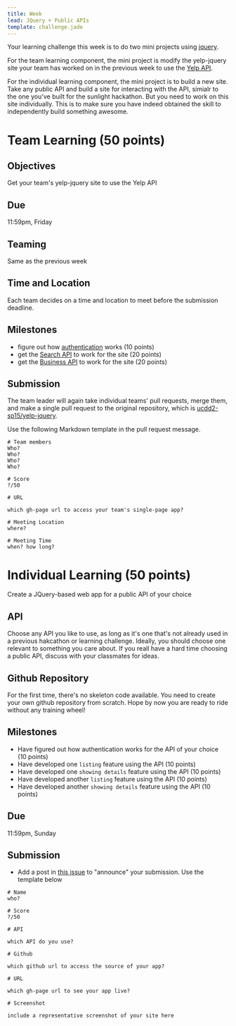 ```yaml
---
title: Week
lead: JQuery + Public APIs
template: challenge.jade
---
```


Your learning challenge this week is to do two mini projects using [jquery](https://www.jquery.com/). 

For the team learning component, the mini project is modify the yelp-jquery site your team has worked on in the previous week to use the [Yelp API](http://www.yelp.com/developers/documentation).

For the individual learning component, the mini project is to build a new site. Take any public API and build a site for interacting with the API, simialr to the one you've built for the sunlight hackathon. But you need to work on this site individually. This is to make sure you have indeed obtained the skill to independently build something awesome. 


# Team Learning (50 points)

## Objectives

Get your team's yelp-jquery site to use the Yelp API 

## Due

11:59pm, Friday

## Teaming

Same as the previous week

## Time and Location

Each team decides on a time and location to meet before the submission deadline.

## Milestones

- figure out how [authentication](http://www.yelp.com/developers/documentation/v2/authentication) works (10 points)
- get the [Search API](http://www.yelp.com/developers/documentation/v2/search_api) to work for the site (20 points)
- get the [Business API](http://www.yelp.com/developers/documentation/v2/business) to work for the site (20 points)

## Submission

The team leader will again take individual teams' pull requests, merge them, and make a single pull request to the original repository, which is [ucdd2-sp15/yelp-jquery](https://github.com/ucdd2-sp15/yelp-jquery).

Use the following Markdown template in the pull request message.

```
# Team members
Who?
Who?
Who?
Who?

# Score
?/50

# URL

which gh-page url to access your team's single-page app?

# Meeting Location
where?

# Meeting Time
when? how long?

```

# Individual Learning (50 points)

Create a JQuery-based web app for a public API of your choice

## API

Choose any API you like to use, as long as it's one that's not already used in a previous hakcathon or learning challenge. Ideally, you should choose one relevant to something you care about. If you reall have a hard time choosing a public API, discuss with your classmates for ideas.

## Github Repository

For the first time, there's no skeleton code available. You need to create your own github repository from scratch. Hope by now you are ready to ride without any training wheel!

## Milestones

* Have figured out how authentication works for the API of your choice (10 points)
* Have developed one `listing` feature using the API (10 points)
* Have developed one `showing details` feature using the API (10 points)
* Have developed another `listing` feature using the API (10 points)
* Have developed another `showing details` feature using the API (10 points)

## Due

11:59pm, Sunday

## Submission

* Add a post in [this issue](https://github.com/ucdd2-sp15/announcements/issues/15) to "announce" your submission. Use the template below

```
# Name
who?

# Score
?/50

# API

which API do you use?

# Github

which github url to access the source of your app?

# URL

which gh-page url to see your app live?

# Screenshot

include a representative screenshot of your site here

```
